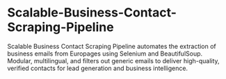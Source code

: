 # Scalable-Business-Contact-Scraping-Pipeline
Scalable Business Contact Scraping Pipeline automates the extraction of business emails from Europages using Selenium and BeautifulSoup. Modular, multilingual, and filters out generic emails to deliver high-quality, verified contacts for lead generation and business intelligence.
